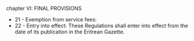 chapter VI: FINAL PROVISIONS

<ul>
			<li>21 - Exemption from service fees: <ul>
			</ul></li>			<li>22 - Entry into effect: These Regulations shall enter into effect from the date of its publication in the Eritrean Gazette.<ul>
			</ul></li></ul>